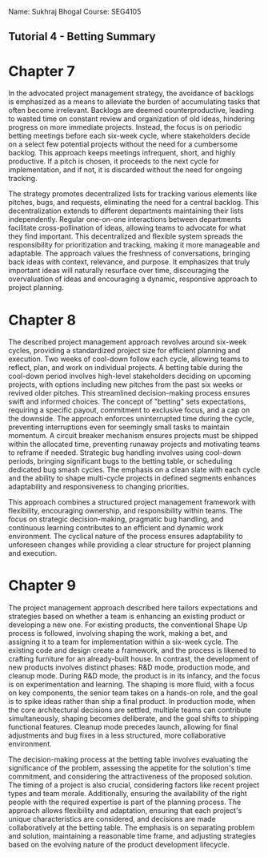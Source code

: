 Name: Sukhraj Bhogal
Course: SEG4105

## Tutorial 4 - Betting Summary

# Chapter 7

In the advocated project management strategy, the avoidance of backlogs is emphasized as a means to alleviate the burden of accumulating tasks that often become irrelevant. Backlogs are deemed counterproductive, leading to wasted time on constant review and organization of old ideas, hindering progress on more immediate projects. Instead, the focus is on periodic betting meetings before each six-week cycle, where stakeholders decide on a select few potential projects without the need for a cumbersome backlog. This approach keeps meetings infrequent, short, and highly productive. If a pitch is chosen, it proceeds to the next cycle for implementation, and if not, it is discarded without the need for ongoing tracking.

The strategy promotes decentralized lists for tracking various elements like pitches, bugs, and requests, eliminating the need for a central backlog. This decentralization extends to different departments maintaining their lists independently. Regular one-on-one interactions between departments facilitate cross-pollination of ideas, allowing teams to advocate for what they find important. This decentralized and flexible system spreads the responsibility for prioritization and tracking, making it more manageable and adaptable. The approach values the freshness of conversations, bringing back ideas with context, relevance, and purpose. It emphasizes that truly important ideas will naturally resurface over time, discouraging the overvaluation of ideas and encouraging a dynamic, responsive approach to project planning.

# Chapter 8

The described project management approach revolves around six-week cycles, providing a standardized project size for efficient planning and execution. Two weeks of cool-down follow each cycle, allowing teams to reflect, plan, and work on individual projects. A betting table during the cool-down period involves high-level stakeholders deciding on upcoming projects, with options including new pitches from the past six weeks or revived older pitches. This streamlined decision-making process ensures swift and informed choices. The concept of "betting" sets expectations, requiring a specific payout, commitment to exclusive focus, and a cap on the downside. The approach enforces uninterrupted time during the cycle, preventing interruptions even for seemingly small tasks to maintain momentum. A circuit breaker mechanism ensures projects must be shipped within the allocated time, preventing runaway projects and motivating teams to reframe if needed. Strategic bug handling involves using cool-down periods, bringing significant bugs to the betting table, or scheduling dedicated bug smash cycles. The emphasis on a clean slate with each cycle and the ability to shape multi-cycle projects in defined segments enhances adaptability and responsiveness to changing priorities.

This approach combines a structured project management framework with flexibility, encouraging ownership, and responsibility within teams. The focus on strategic decision-making, pragmatic bug handling, and continuous learning contributes to an efficient and dynamic work environment. The cyclical nature of the process ensures adaptability to unforeseen changes while providing a clear structure for project planning and execution.

# Chapter 9

The project management approach described here tailors expectations and strategies based on whether a team is enhancing an existing product or developing a new one. For existing products, the conventional Shape Up process is followed, involving shaping the work, making a bet, and assigning it to a team for implementation within a six-week cycle. The existing code and design create a framework, and the process is likened to crafting furniture for an already-built house. In contrast, the development of new products involves distinct phases: R&D mode, production mode, and cleanup mode. During R&D mode, the product is in its infancy, and the focus is on experimentation and learning. The shaping is more fluid, with a focus on key components, the senior team takes on a hands-on role, and the goal is to spike ideas rather than ship a final product. In production mode, when the core architectural decisions are settled, multiple teams can contribute simultaneously, shaping becomes deliberate, and the goal shifts to shipping functional features. Cleanup mode precedes launch, allowing for final adjustments and bug fixes in a less structured, more collaborative environment.

The decision-making process at the betting table involves evaluating the significance of the problem, assessing the appetite for the solution's time commitment, and considering the attractiveness of the proposed solution. The timing of a project is also crucial, considering factors like recent project types and team morale. Additionally, ensuring the availability of the right people with the required expertise is part of the planning process. The approach allows flexibility and adaptation, ensuring that each project's unique characteristics are considered, and decisions are made collaboratively at the betting table. The emphasis is on separating problem and solution, maintaining a reasonable time frame, and adjusting strategies based on the evolving nature of the product development lifecycle.
